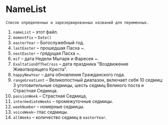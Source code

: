 # NameList

    Список определенных и зарезервированных названий для переменных.
    
1. `nameList` – этот файл.
1. `momentFix` – `Date()`
1. `easterYear` – Богослужебный год. 
1. `lastEaster` – прошедшая Пасха ~. 
1. `nextEaster` – грядущая Пасха ~.
1. `mif` – дата Недели Мытаря и Фаресея ~.
1. `ExaltationOfTheCross` –  дата праздника "Воздвижение Животворящего Креста".
1. `happyNewYear` –  дата  обновления Гражданского года.
1. `rangeGreatLent` –  Великопостный диапазон, включает себя 10 седмиц: 3 уготовительные седмицы, шесть седмиц Великого поста и Страстная Седмица.
1. `passionWeek` – Страстная Седмица,
1. `intermediateWeeks` – промежуточные седмицы. 
1. `weekNumber` – номерные седмицы.
1.  `voiceWeek`–  глас седмицы.
1.  `allWeeks` – количество седмиц в `easterYear`.
